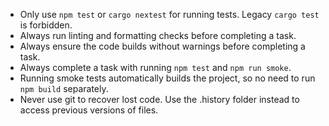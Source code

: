 - Only use `npm test` or `cargo nextest` for running tests. Legacy `cargo test` is forbidden.
- Always run linting and formatting checks before completing a task.
- Always ensure the code builds without warnings before completing a task.
- Always complete a task with running `npm test` and `npm run smoke`.
- Running smoke tests automatically builds the project, so no need to run `npm build` separately.
- Never use git to recover lost code. Use the .history folder instead to access previous versions of files.